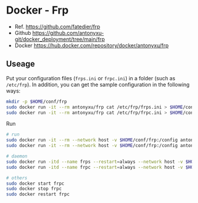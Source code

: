 # Docker - Frp

- Ref. https://github.com/fatedier/frp
- Github https://github.com/antonyxu-git/docker_deployment/tree/main/frp
- Docker https://hub.docker.com/repository/docker/antonyxu/frp

## Useage

Put your configuration files (`frps.ini` or `frpc.ini`) in a folder (such as `/etc/frp`).
In addition, you can get the sample configuration in the following ways:

```bash
mkdir -p $HOME/conf/frp
sudo docker run -it --rm antonyxu/frp cat /etc/frp/frps.ini > $HOME/conf/frp/frps.ini
sudo docker run -it --rm antonyxu/frp cat /etc/frp/frpc.ini > $HOME/conf/frp/frpc.ini
```

Run

```bash
# run
sudo docker run -it --rm --network host -v $HOME/conf/frp:/config antonyxu/frp frps
sudo docker run -it --rm --network host -v $HOME/conf/frp:/config antonyxu/frp frpc

# daemon
sudo docker run -itd --name frps --restart=always --network host -v $HOME/conf/frp:/config antonyxu/frp frps
sudo docker run -itd --name frpc --restart=always --network host -v $HOME/conf/frp:/config antonyxu/frp frpc

# others
sudo docker start frpc
sudo docker stop frpc
sudo docker restart frpc
```
